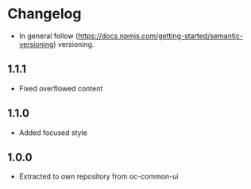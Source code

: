 # Changelog

* In general follow (https://docs.npmjs.com/getting-started/semantic-versioning) versioning.

## 1.1.1
* Fixed overflowed content

## 1.1.0
* Added focused style

## 1.0.0
* Extracted to own repository from oc-common-ui
